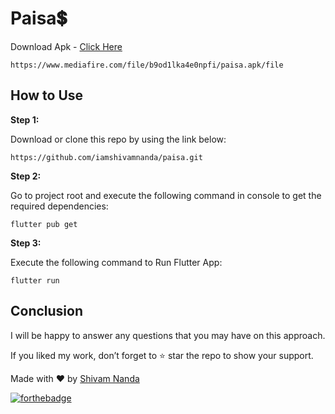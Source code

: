 # Paisa💲

Download Apk  - [Click Here] 
```
https://www.mediafire.com/file/b9od1lka4e0npfi/paisa.apk/file
```


## How to Use 

**Step 1:**

Download or clone this repo by using the link below:

```
https://github.com/iamshivamnanda/paisa.git
```

**Step 2:**

Go to project root and execute the following command in console to get the required dependencies: 

```
flutter pub get 
```

**Step 3:**

Execute the following command to Run Flutter App:

```
flutter run
```

## Conclusion

I will be happy to answer any questions that you may have on this approach.

If you liked my work, don’t forget to ⭐ star the repo to show your support.

Made with ♥ by <a href="https://github.com/iamshivamnanda">Shivam Nanda</a>

[![forthebadge](https://forthebadge.com/images/badges/built-with-love.svg)](https://github.com/iamshivamnanda)

[Click Here]: <https://www.mediafire.com/file/b9od1lka4e0npfi/paisa.apk/file>

